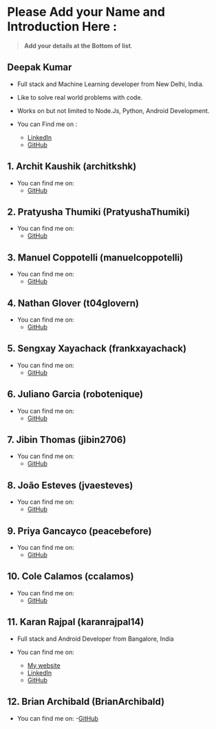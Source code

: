 # Please Add your Name and Introduction Here : 

> **Add your details at the Bottom of list**. 

## Deepak Kumar 
- Full stack and Machine Learning developer from New Delhi, India.
- Like to solve real world problems with code. 
- Works on but not limited to Node.Js, Python, Android Development. 

- You can Find me on : 
	- [LinkedIn](https://www.linkedin.com/in/dipakkr) 
	- [GitHub](https://github.com/dipakkr)

## 1. Archit Kaushik (architkshk)

- You can find me on:
	- [GitHub](https://github.com/architkshk)

## 2. Pratyusha Thumiki (PratyushaThumiki)

- You can find me on:
	- [GitHub](https://github.com/PratyushaThumiki)

## 3. Manuel Coppotelli (manuelcoppotelli)

- You can find me on:
	- [GitHub](https://github.com/manuelcoppotelli)

## 4. Nathan Glover (t04glovern)

- You can find me on:
	- [GitHub](https://github.com/t04glovern)

## 5. Sengxay Xayachack (frankxayachack)

- You can find me on:
	- [GitHub](https://github.com/frankxayachack)

## 6. Juliano Garcia (robotenique)

- You can find me on:
	- [GitHub](https://github.com/robotenique)

## 7. Jibin Thomas (jibin2706)

- You can find me on:
	- [GitHub](https://github.com/jibin2706)

## 8. João Esteves (jvaesteves)

- You can find me on:
	- [GitHub](https://github.com/jvaesteves)

## 9. Priya Gancayco (peacebefore)

- You can find me on:
	- [GitHub](https://github.com/peacebefore)

## 10. Cole Calamos (ccalamos)

- You can find me on:
	- [GitHub](https://github.com/ccalamos)

## 11. Karan Rajpal (karanrajpal14)
- Full stack and Android Developer from Bangalore, India

- You can find me on:
	- [My website](https://karan-rajpal.com) 
	- [LinkedIn](https://linkedin.com/in/karan-rajpal) 
	- [GitHub](https://github.com/karanrajpal14)
	
## 12. Brian Archibald (BrianArchibald)

- You can find me on:
	-[GitHub](https://github.com/BrianArchibald)
